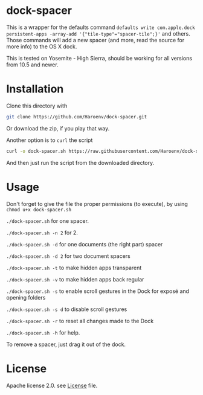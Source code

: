 # dock-spacer
This is a wrapper for the defaults command
`defaults write com.apple.dock persistent-apps -array-add '{"tile-type"="spacer-tile";}'` and others.
Those commands will add a new spacer (and more, read the source for more info) to the OS X dock.

This is tested on Yosemite - High Sierra, should be working for all versions from 10.5 and newer.

# Installation

Clone this directory with

```sh
git clone https://github.com/Haroenv/dock-spacer.git
```

Or download the zip, if you play that way.

Another option is to `curl` the script

```sh
curl -o dock-spacer.sh https://raw.githubusercontent.com/Haroenv/dock-spacer/master/dock-spacer.sh
```

And then just run the script from the downloaded directory.

# Usage

Don't forget to give the file the proper permissions (to execute), by using `chmod u+x dock-spacer.sh`

`./dock-spacer.sh` for one spacer.

`./dock-spacer.sh -n 2` for 2.

`./dock-spacer.sh -d` for one documents (the right part) spacer

`./dock-spacer.sh -d 2` for two document spacers

`./dock-spacer.sh -t` to make hidden apps transparent

`./dock-spacer.sh -v` to make hidden apps back regular

`./dock-spacer.sh -s` to enable scroll gestures in the Dock for exposé and opening folders

`./dock-spacer.sh -s d` to disable scroll gestures

`./dock-spacer.sh -r` to reset all changes made to the Dock

`./dock-spacer.sh -h` for help.

To remove a spacer, just drag it out of the dock.

# License

Apache license 2.0. see [License](LICENSE) file.
